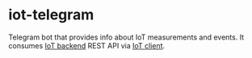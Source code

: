 # iot-telegram
Telegram bot that provides info about IoT measurements and events. It consumes [IoT backend](https://github.com/mmontes11/iot-backend) REST API via [IoT client](https://github.com/mmontes11/iot_client).
